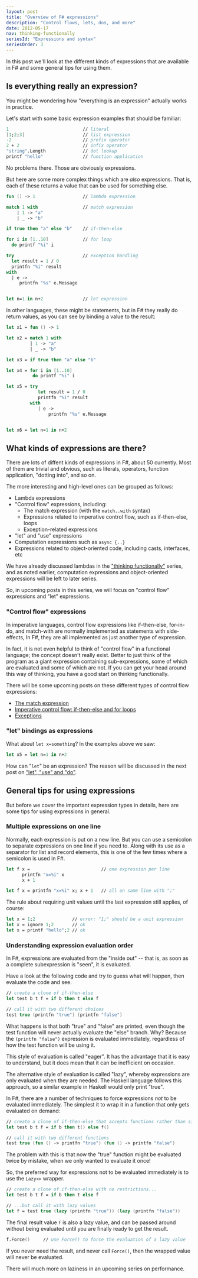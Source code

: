 ```yaml
---
layout: post
title: "Overview of F# expressions"
description: "Control flows, lets, dos, and more"
date: 2012-05-17
nav: thinking-functionally
seriesId: "Expressions and syntax"
seriesOrder: 3
---
```


In this post we'll look at the different kinds of expressions that are available in F# and some general tips for using them.

## Is everything really an expression?

You might be wondering how "everything is an expression" actually works in practice.

Let's start with some basic expression examples that should be familiar:

```fsharp
1                            // literal
[1;2;3]                      // list expression
-2                           // prefix operator
2 + 2                        // infix operator
"string".Length              // dot lookup
printf "hello"               // function application
```

No problems there. Those are obviously expressions.

But here are some more complex things which are *also* expressions. That is, each of these returns a value that can be used for something else.

```fsharp
fun () -> 1                  // lambda expression

match 1 with                 // match expression
    | 1 -> "a"
    | _ -> "b"

if true then "a" else "b"    // if-then-else

for i in [1..10]             // for loop
  do printf "%i" i

try                          // exception handling
  let result = 1 / 0
  printfn "%i" result
with
  | e ->
     printfn "%s" e.Message


let n=1 in n+2               // let expression
```

In other languages, these might be statements, but in F# they really do return values, as you can see by binding a value to the result:

```fsharp
let x1 = fun () -> 1

let x2 = match 1 with
         | 1 -> "a"
         | _ -> "b"

let x3 = if true then "a" else "b"

let x4 = for i in [1..10]
          do printf "%i" i

let x5 = try
            let result = 1 / 0
            printfn "%i" result
         with
            | e ->
                printfn "%s" e.Message


let x6 = let n=1 in n+2
```

## What kinds of expressions are there?

There are lots of diffent kinds of expressions in F#, about 50 currently.  Most of them are trivial and obvious, such as literals, operators, function application, "dotting into", and so on.

The more interesting and high-level ones can be grouped as follows:

* Lambda expressions
* "Control flow" expressions, including:
  * The match expression (with the `match..with` syntax)
  * Expressions related to imperative control flow, such as if-then-else, loops
  * Exception-related expressions
* "let" and "use" expressions
* Computation expressions such as `async {..}`
* Expressions related to object-oriented code, including casts, interfaces, etc

We have already discussed lambdas in the ["thinking functionally"](/series/thinking-functionally.html) series, and as noted earlier, computation expressions and object-oriented expressions will be left to later series.

So, in upcoming posts in this series, we will focus on "control flow" expressions and "let" expressions.

### "Control flow" expressions

In imperative languages, control flow expressions like if-then-else, for-in-do, and match-with are normally implemented as statements with side-effects, In F#, they are all implemented as just another type of expression.

In fact, it is not even helpful to think of "control flow" in a functional language; the concept doesn't really exist.  Better to just think of the program as a giant expression containing sub-expressions, some of which are evaluated and some of which are not.  If you can get your head around this way of thinking, you have a good start on thinking functionally.

There will be some upcoming posts on these different types of control flow expressions:

* [The match expression](/posts/match-expression)
* [Imperative control flow: if-then-else and for loops](/posts/control-flow-expressions)
* [Exceptions](/posts/exceptions)

### "let" bindings as expressions

What about `let x=something`? In the examples above we saw:

```fsharp
let x5 = let n=1 in n+2
```

How can "`let`" be an expression? The reason will be discussed in the next post on ["let", "use" and "do"](/posts/let-use-do).

## General tips for using expressions

But before we cover the important expression types in details, here are some tips for using expressions in general.

### Multiple expressions on one line

Normally, each expression is put on a new line. But you can use a semicolon to separate expressions on one line if you need to. Along with its use as a separator for list and record elements, this is one of the few times where a semicolon is used in F#.

```fsharp
let f x =                           // one expression per line
      printfn "x=%i" x
      x + 1

let f x = printfn "x=%i" x; x + 1   // all on same line with ";"
```

The rule about requiring unit values until the last expression still applies, of course:

```fsharp
let x = 1;2              // error: "1;" should be a unit expression
let x = ignore 1;2       // ok
let x = printf "hello";2 // ok
```

### Understanding expression evaluation order

In F#, expressions are evaluated from the "inside out" -- that is, as soon as a complete subexpression is "seen", it is evaluated.

Have a look at the following code and try to guess what will happen, then evaluate the code and see.

```fsharp
// create a clone of if-then-else
let test b t f = if b then t else f

// call it with two different choices
test true (printfn "true") (printfn "false")
```

What happens is that both "true" and "false" are printed, even though the test function will never actually evaluate the "else" branch.  Why? Because the `(printfn "false")` expression is evaluated immediately, regardless of how the test function will be using it.

This style of evaluation is called "eager". It has the advantage that it is easy to understand, but it does mean that it can be inefficient on occasion.

The alternative style of evaluation is called "lazy", whereby expressions are only evaluated when they are needed.  The Haskell language follows this approach, so a similar example in Haskell would only print "true".

In F#, there are a number of techniques to force expressions *not* to be evaluated immediately. The simplest it to wrap it in a function that only gets evaluated on demand:

```fsharp
// create a clone of if-then-else that accepts functions rather than simple values
let test b t f = if b then t() else f()

// call it with two different functions
test true (fun () -> printfn "true") (fun () -> printfn "false")
```

The problem with this is that now the "true" function might be evaluated twice by mistake, when we only wanted to evaluate it once!

So, the preferred way for expressions not to be evaluated immediately is to use the `Lazy<>` wrapper.

```fsharp
// create a clone of if-then-else with no restrictions...
let test b t f = if b then t else f

// ...but call it with lazy values
let f = test true (lazy (printfn "true")) (lazy (printfn "false"))
```

The final result value `f` is also a lazy value, and can be passed around without being evaluated until you are finally ready to get the result.

```fsharp
f.Force()     // use Force() to force the evaluation of a lazy value
```

If you never need the result, and never call `Force()`, then the wrapped value will never be evaluated.

There will much more on laziness in an upcoming series on performance.
